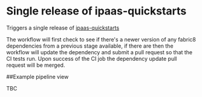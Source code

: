 # Single release of ipaas-quickstarts

Triggers a single release of [ipaas-quickstarts](https://github.com/fabric8io/ipaas-quickstarts)

The workflow will first check to see if there's a newer version of any fabric8 dependencies from a previous stage available, if there are then the workflow will update the dependency and submit a pull request so that the CI tests run.  Upon success of the CI job the dependency update pull request will be merged.

##Example pipeline view

TBC
